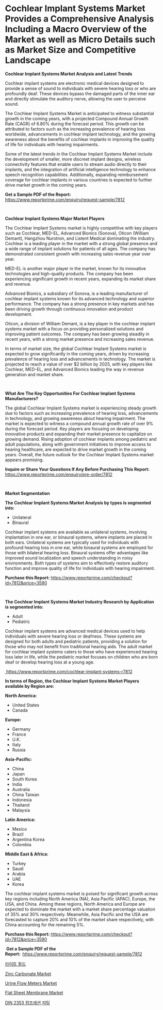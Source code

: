 <p><h1>Cochlear Implant Systems Market Provides a Comprehensive Analysis Including a Macro Overview of the Market as well as Micro Details such as Market Size and Competitive Landscape</h1></p><p><strong>Cochlear Implant Systems Market Analysis and Latest Trends</strong></p>
<p><p>Cochlear implant systems are electronic medical devices designed to provide a sense of sound to individuals with severe hearing loss or who are profoundly deaf. These devices bypass the damaged parts of the inner ear and directly stimulate the auditory nerve, allowing the user to perceive sound.</p><p>The Cochlear Implant Systems Market is anticipated to witness substantial growth in the coming years, with a projected Compound Annual Growth Rate (CAGR) of 6.80% during the forecast period. This growth can be attributed to factors such as the increasing prevalence of hearing loss worldwide, advancements in cochlear implant technology, and the growing awareness about the benefits of cochlear implants in improving the quality of life for individuals with hearing impairments.</p><p>Some of the latest trends in the Cochlear Implant Systems Market include the development of smaller, more discreet implant designs, wireless connectivity features that enable users to stream audio directly to their implants, and the integration of artificial intelligence technology to enhance speech recognition capabilities. Additionally, expanding reimbursement coverage for cochlear implants in various countries is expected to further drive market growth in the coming years.</p></p>
<p><strong>Get a Sample PDF of the Report:&nbsp;</strong> <a href="https://www.reportprime.com/enquiry/request-sample/7812">https://www.reportprime.com/enquiry/request-sample/7812</a></p>
<p>&nbsp;</p>
<p><strong>Cochlear Implant Systems Major Market Players</strong></p>
<p><p>The Cochlear Implant Systems market is highly competitive with key players such as Cochlear, MED-EL, Advanced Bionics (Sonova), Oticon (William Demant), Hangzhou Nurotron, and Listent Medical dominating the industry. Cochlear is a leading player in the market with a strong global presence and a wide range of implant solutions for patients of all ages. The company has demonstrated consistent growth with increasing sales revenue year over year.</p><p>MED-EL is another major player in the market, known for its innovative technologies and high-quality products. The company has been experiencing significant growth in recent years, expanding its market share and revenue.</p><p>Advanced Bionics, a subsidiary of Sonova, is a leading manufacturer of cochlear implant systems known for its advanced technology and superior performance. The company has a strong presence in key markets and has been driving growth through continuous innovation and product development.</p><p>Oticon, a division of William Demant, is a key player in the cochlear implant systems market with a focus on providing personalized solutions and improving patient outcomes. The company has been growing steadily in recent years, with a strong market presence and increasing sales revenue.</p><p>In terms of market size, the global Cochlear Implant Systems market is expected to grow significantly in the coming years, driven by increasing prevalence of hearing loss and advancements in technology. The market is projected to reach a value of over $2 billion by 2025, with key players like Cochlear, MED-EL, and Advanced Bionics leading the way in revenue generation and market share.</p></p>
<p>&nbsp;</p>
<p><strong>What Are The Key Opportunities For Cochlear Implant Systems Manufacturers?</strong></p>
<p><p>The global Cochlear Implant Systems market is experiencing steady growth due to factors such as increasing prevalence of hearing loss, advancements in technology, and growing awareness about hearing impairment. The market is expected to witness a compound annual growth rate of over 9% during the forecast period. Key players are focusing on developing innovative products and expanding their market presence to capitalize on growing demand. Rising adoption of cochlear implants among pediatric and adult populations, along with government initiatives to improve access to hearing healthcare, are expected to drive market growth in the coming years. Overall, the future outlook for the Cochlear Implant Systems market appears promising.</p></p>
<p><strong>Inquire or Share Your Questions If Any Before Purchasing This Report:</strong> <a href="https://www.reportprime.com/enquiry/pre-order/7812">https://www.reportprime.com/enquiry/pre-order/7812</a></p>
<p>&nbsp;</p>
<p><strong>Market Segmentation</strong></p>
<p><strong>The Cochlear Implant Systems Market Analysis by types is segmented into:</strong></p>
<p><ul><li>Unilateral</li><li>Binaural</li></ul></p>
<p><p>Cochlear implant systems are available as unilateral systems, involving implantation in one ear, or binaural systems, where implants are placed in both ears. Unilateral systems are typically used for individuals with profound hearing loss in one ear, while binaural systems are employed for those with bilateral hearing loss. Binaural systems offer advantages like improved sound localization and speech understanding in noisy environments. Both types of systems aim to effectively restore auditory function and improve quality of life for individuals with hearing impairment.</p></p>
<p><strong>Purchase this Report:&nbsp;</strong><a href="https://www.reportprime.com/checkout?id=7812&price=3590">https://www.reportprime.com/checkout?id=7812&price=3590</a></p>
<p>&nbsp;</p>
<p><strong>The Cochlear Implant Systems Market Industry Research by Application is segmented into:</strong></p>
<p><ul><li>Adult</li><li>Pediatric</li></ul></p>
<p><p>Cochlear implant systems are advanced medical devices used to help individuals with severe hearing loss or deafness. These systems are designed for both adults and pediatric patients, providing a solution for those who may not benefit from traditional hearing aids. The adult market for cochlear implant systems caters to those who have experienced hearing loss later in life, while the pediatric market focuses on children who are born deaf or develop hearing loss at a young age.</p></p>
<p><a href="https://www.reportprime.com/cochlear-implant-systems-r7812">&nbsp;https://www.reportprime.com/cochlear-implant-systems-r7812</a></p>
<p><strong>In terms of Region, the Cochlear Implant Systems Market Players available by Region are:</strong></p>
<p>
    <p> <strong> North America: </strong>
        <ul>
            <li>United States</li>
            <li>Canada</li>
        </ul>
        </p> 
    <p> <strong> Europe: </strong>
        <ul>
            <li>Germany</li>
            <li>France</li>
            <li>U.K.</li>
            <li>Italy</li>
            <li>Russia</li>
        </ul>
        </p> 
    <p> <strong> Asia-Pacific: </strong>
        <ul>
            <li>China</li>
            <li>Japan</li>
            <li>South Korea</li>
            <li>India</li>
            <li>Australia</li>
            <li>China Taiwan</li>
            <li>Indonesia</li>
            <li>Thailand</li>
            <li>Malaysia</li>
        </ul>
        </p> 
    <p> <strong> Latin America: </strong>
        <ul>
            <li>Mexico</li>
            <li>Brazil</li>
            <li>Argentina Korea</li>
            <li>Colombia</li>
        </ul>
        </p> 
    <p> <strong> Middle East & Africa: </strong>
        <ul>
            <li>Turkey</li>
            <li>Saudi</li>
            <li>Arabia</li>
            <li>UAE</li>
            <li>Korea</li>
        </ul>
    </p>
    </p>
<p><p>The cochlear implant systems market is poised for significant growth across key regions including North America (NA), Asia Pacific (APAC), Europe, the USA, and China. Among these regions, North America and Europe are expected to dominate the market with a market share percentage valuation of 35% and 30% respectively. Meanwhile, Asia Pacific and the USA are forecasted to capture 20% and 10% of the market share respectively, with China accounting for the remaining 5%.</p></p>
<p><strong>Purchase this Report: </strong><a href="https://www.reportprime.com/checkout?id=7812&price=3590">https://www.reportprime.com/checkout?id=7812&price=3590</a></p>
<p>&nbsp;<strong>Get a Sample PDF of the Report:&nbsp;&nbsp;</strong><a href="https://www.reportprime.com/enquiry/request-sample/7812">https://www.reportprime.com/enquiry/request-sample/7812</a></p>
<p><strong></strong></p>
<p><p><a href="https://medium.com/@electat2023/%EA%B4%91%ED%95%84%EB%93%9C-%EC%8B%9C%EC%9E%A5-2031%EB%85%84%EA%B9%8C%EC%A7%80%EC%9D%98-%ED%8A%B8%EB%A0%8C%EB%93%9C-%EC%98%88%EC%B8%A1-%EB%B0%8F-%EA%B2%BD%EC%9F%81-%EB%B6%84%EC%84%9D-f853c17b50e2">라이트 필드</a></p><p><a href="https://issuu.com/reportprime-2/docs/zinc-carbonate-market-size-2030.pptx">Zinc Carbonate Market</a></p><p><a href="https://github.com/Glendatilghmankmgz0rbhwpy/Market-Research-Report-List-2/blob/main/urine-flow-meters-market.md">Urine Flow Meters Market</a></p><p><a href="https://issuu.com/reportprime-2/docs/flat-sheet-membrane-market-size-2030.pptx">Flat Sheet Membrane Market</a></p><p><a href="https://github.com/CliftonFisher9067/Market-Research-Report-List-1/blob/main/948025029681.md">DIN 2353 컴프레션 피팅</a></p></p>